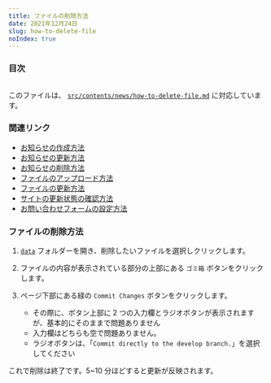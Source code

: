 ```yaml
---
title: ファイルの削除方法
date: 2021年12月24日
slug: how-to-delete-file
noIndex: true
---
```


### 目次

```toc

```

このファイルは、 [`src/contents/news/how-to-delete-file.md`](https://github.com/sshihci/sshihci.github.io/blob/develop/src/contents/news/how-to-delete-file.md) に対応しています。

### 関連リンク

- [お知らせの作成方法](../how-to-create-news)
- [お知らせの更新方法](../how-to-update-news)
- [お知らせの削除方法](../how-to-delete-news)
- [ファイルのアップロード方法](../how-to-upload-file)
- [ファイルの更新方法](../how-to-update-file)
- [サイトの更新状態の確認方法](../how-to-check-deploy)
- [お問い合わせフォームの設定方法](../how-to-connect-contact-form)

### ファイルの削除方法

1. [`data`](https://github.com/sshihci/sshihci.github.io/tree/develop/src/contents/data) フォルダーを開き、削除したいファイルを選択しクリックします。
2. ファイルの内容が表示されている部分の上部にある `ゴミ箱` ボタンをクリックします。
3. ページ下部にある緑の `Commit Changes` ボタンをクリックします。

   - その際に、ボタン上部に 2 つの入力欄とラジオボタンが表示されますが、基本的にそのままで問題ありません
   - 入力欄はどちらも空で問題ありません。
   - ラジオボタンは、「`Commit directly to the develop branch.`」を選択してください

これで削除は終了です。5~10 分ほどすると更新が反映されます。
